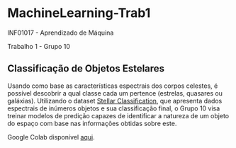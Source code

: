 # MachineLearning-Trab1
INF01017 - Aprendizado de Máquina

Trabalho 1 - Grupo 10

## Classificação de Objetos Estelares
Usando como base as características espectrais dos corpos celestes, é possível descobrir a qual classe cada um pertence (estrelas, quasares ou galáxias). Utilizando o dataset [Stellar Classification](https://www.kaggle.com/datasets/fedesoriano/stellar-classification-dataset-sdss17?resource=download), que apresenta dados espectrais de inúmeros objetos e sua classificação final, o Grupo 10 visa treinar modelos de predição capazes de identificar a natureza de um objeto do espaço com base nas informações obtidas sobre este.

Google Colab disponível [aqui](https://colab.research.google.com/drive/1DTRM1zBxfK36PtETjHfnUnC-grljPjwy#scrollTo=rLS857f9slRW).